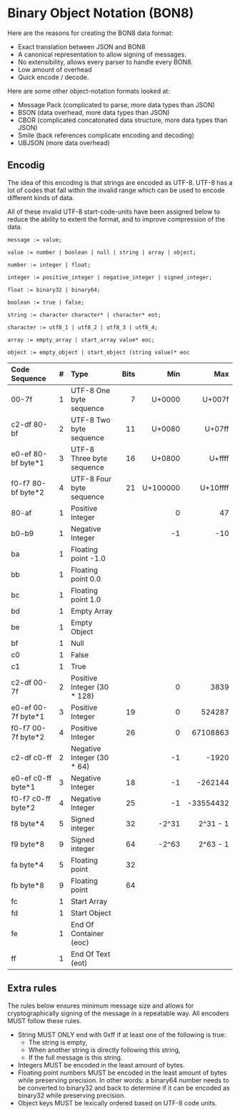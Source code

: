 # Binary Object Notation (BON8)

Here are the reasons for creating the BON8 data format:
 * Exact translation between JSON and BON8
 * A canonical representation to allow signing of messages.
 * No extensibility, allows every parser to handle every BON8.
 * Low amount of overhead
 * Quick encode / decode.

Here are some other object-notation formats looked at:
 * Message Pack (complicated to parse, more data types than JSON)
 * BSON (data overhead, more data types than JSON)
 * CBOR (complicated concatonated data structure, more data types than JSON)
 * Smile (back references complicate encoding and decoding)
 * UBJSON (more data overhead)

## Encodig
The idea of this encoding is that strings are encoded as UTF-8.
UTF-8 has a lot of codes that fall within the invalid range which
can be used to encode different kinds of data.

All of these invalid UTF-8 start-code-units have been assigned below
to reduce the ability to extent the format, and to improve compression
of the data.

```
message := value;

value := number | boolean | null | string | array | object;

number := integer | float;

integer := positive_integer | negative_integer | signed_integer;

float := binary32 | binary64;

boolean := true | false;

string := character character* | character* eot;

character := utf8_1 | utf8_2 | utf8_3 | utf8_4;

array := empty_array | start_array value* eoc;

object := empty_object | start_object (string value)* eoc
```

  Code Sequence           | # | Type                        | Bits |      Min |       Max
 :----------------------- | -:|:-------------------------   | ----:| --------:| ----------:
  00-7f                   | 1 | UTF-8 One byte sequence     |    7 |   U+0000 |    U+007f
  c2-df 80-bf             | 2 | UTF-8 Two byte sequence     |   11 |   U+0080 |    U+07ff      
  e0-ef 80-bf byte*1      | 3 | UTF-8 Three byte sequence   |   16 |   U+0800 |    U+ffff
  f0-f7 80-bf byte*2      | 4 | UTF-8 Four byte sequence    |   21 | U+100000 |  U+10ffff
  80-af                   | 1 | Positive Integer            |      |        0 |        47
  b0-b9                   | 1 | Negative Integer            |      |       -1 |       -10
  ba                      | 1 | Floating point -1.0         |      |          |
  bb                      | 1 | Floating point 0.0          |      |          |
  bc                      | 1 | Floating point 1.0          |      |          |
  bd                      | 1 | Empty Array                 |      |          |
  be                      | 1 | Empty Object                |      |          |
  bf                      | 1 | Null                        |      |          |
  c0                      | 1 | False                       |      |          |
  c1                      | 1 | True                        |      |          |
  c2-df 00-7f             | 2 | Positive Integer (30 * 128) |      |        0 |      3839
  e0-ef 00-7f byte*1      | 3 | Positive Integer            |   19 |        0 |    524287
  f0-f7 00-7f byte*2      | 4 | Positive Integer            |   26 |        0 |  67108863
  c2-df c0-ff             | 2 | Negative Integer (30 * 64)  |      |       -1 |     -1920
  e0-ef c0-ff byte*1      | 3 | Negative Integer            |   18 |       -1 |   -262144
  f0-f7 c0-ff byte*2      | 4 | Negative Integer            |   25 |       -1 | -33554432
  f8 byte*4               | 5 | Signed integer              |   32 |    -2^31 |  2^31 - 1
  f9 byte*8               | 9 | Signed integer              |   64 |    -2^63 |  2^63 - 1
  fa byte*4               | 5 | Floating point              |   32 |          | 
  fb byte*8               | 9 | Floating point              |   64 |          | 
  fc                      | 1 | Start Array                 |      |          |
  fd                      | 1 | Start Object                |      |          |
  fe                      | 1 | End Of Container (eoc)      |      |          |
  ff                      | 1 | End Of Text (eot)           |      |          |

## Extra rules
The rules below ensures minimum message size and allows for cryptographically
signing of the message in a repeatable way. All encoders MUST follow these
rules.

 * String MUST ONLY end with 0xff if at least one of the following is true:
   - The string is empty,
   - When another string is directly following this string,
   - If the full message is this string.
 * Integers MUST be encoded in the least amount of bytes.
 * Floating point numbers MUST be encoded in the least amount of bytes
   while preserving precision. In other words: a binary64 number needs to be converted to
   binary32 and back to determine if it can be encoded as binary32 while preserving precision.
 * Object keys MUST be lexically ordered based on UTF-8 code units.


